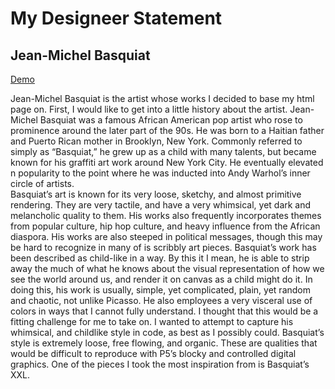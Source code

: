 # My Designeer Statement
## Jean-Michel Basquiat

[Demo](https://oguchiike.github.io/Anyaele_Nnamdi_ART2210/Anyaele_Nnamdi_ART2210_Self-portrait_Fall2019/selfPortrait.html)

Jean-Michel Basquiat is the artist whose works I decided to base my html page on.  First, I would like to get into a little history about the artist.   Jean-Michel Basquiat was a famous African American pop artist who rose to prominence around the later part of the 90s.  He was born to a Haitian father and Puerto Rican mother in Brooklyn, New York.  Commonly referred to simply as “Basquiat,” he grew up as a child with many talents, but became known for his graffiti art work around New York City.  He eventually elevated n popularity to the point where he was inducted into Andy Warhol’s inner circle of artists.   
Basquiat’s art is known for its very loose, sketchy, and almost primitive rendering.  They are very tactile, and have a very whimsical, yet dark and melancholic quality to them.  His works also frequently incorporates themes from popular culture, hip hop culture, and heavy influence from the African diaspora.  His works are also steeped in political messages, though this may be hard to recognize in many of is scribbly art pieces.  Basquiat’s work has been described as child-like in a way.  By this it I mean, he is able to strip away the much of what he knows about the visual representation of how we see the world around us, and render it on canvas as a child might do it. In doing this, his work is usually, simple, yet complicated, plain, yet random and chaotic, not unlike Picasso.  He also employees a very visceral use of colors in ways that I cannot fully understand. 
I thought that this would be a fitting challenge for me to take on. I wanted to attempt to capture his whimsical, and childlike style in code, as best as I possibly could.  Basquiat’s style is extremely loose, free flowing, and organic.  These are qualities that would be difficult to reproduce with P5’s blocky and controlled digital graphics.  One of the pieces I took the most inspiration from is Basquiat’s XXL.
